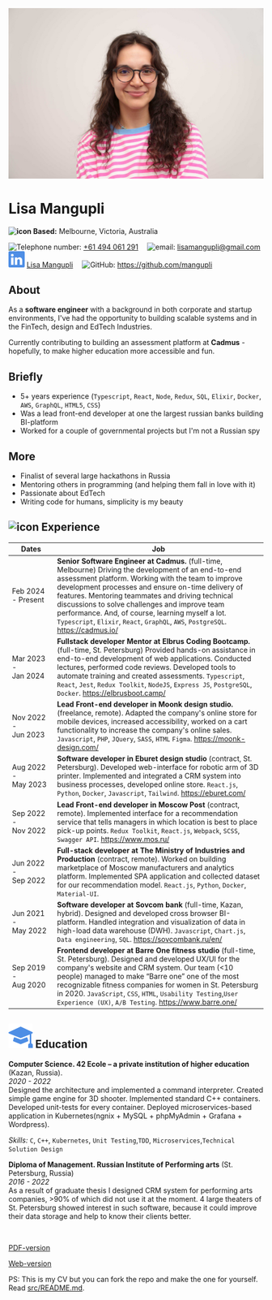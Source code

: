 <p align="center">
<img src="images/photo.jpg" class="photo">
</p>

# Lisa Mangupli

**![icon](images/geo-alt.svg) Based:** Melbourne, Victoria, Australia

<div class="contacts">

<nobr>![Telephone number:](images/telephone.svg) <a href="tel:+61494061291">+61 494 061 291</a></nobr>&emsp;
<nobr>![email:](images/email.svg) lisamangupli@gmail.com</nobr>
<br>
<nobr>![linkedin:](images/linkedin.svg) <a href="https://www.linkedin.com/in/lisa-mangupli/">Lisa Mangupli</a></nobr>&emsp;
<nobr>![GitHub:](images/github.svg) https://github.com/mangupli</nobr>

</div>

## About

As a **software engineer** with a background in both corporate and startup environments, I've had the opportunity to building scalable systems and in the FinTech, design and EdTech Industries.

Currently contributing to building an assessment platform at **Cadmus** - hopefully, to make higher education more accessible and fun.

## Briefly

- 5+ years experience (`Typescript`, `React`, `Node`, `Redux`, `SQL`, `Elixir`, `Docker`, `AWS`, `GraphQL`, `HTML5`, `CSS`)
- Was a lead front-end developer at one the largest russian banks building BI-platform
- Worked for a couple of governmental projects but I'm not a Russian spy

## More

- Finalist of several large hackathons in Russia
- Mentoring others in programming (and helping them fall in love with it)
- Passionate about EdTech
- Writing code for humans, simplicity is my beauty

<p style="break-after: page;"></p>

## ![icon](images/briefcase-fill.svg) Experience

| Dates                         | Job                                                                                                                                                                                                                                                                                                                                                                                                                                                                          |
| ----------------------------- | ---------------------------------------------------------------------------------------------------------------------------------------------------------------------------------------------------------------------------------------------------------------------------------------------------------------------------------------------------------------------------------------------------------------------------------------------------------------------------- |
| Feb&nbsp;2024 - Present       | **Senior Software Engineer at Cadmus.** (<nobr>full-time</nobr>, Melbourne) Driving the development of an end-to-end assessment platform. Working with the team to improve development processes and ensure on-time delivery of features. Mentoring teammates and driving technical discussions to solve challenges and improve team performance. And, of course, learning myself a lot. `Typescript`, `Elixir`, `React`, `GraphQL`, `AWS`, `PostgreSQL`. https://cadmus.io/ |
| Mar&nbsp;2023 - Jan&nbsp;2024 | **Fullstack developer Mentor at Elbrus Coding Bootcamp.** (<nobr>full-time</nobr>, St. Petersburg) Provided hands-on assistance in end-to-end development of web applications. Conducted lectures, performed code reviews. Developed tools to automate training and created assessments. `Typescript`, `React`, `Jest`, `Redux Toolkit`, `NodeJS`, `Express JS`, `PostgreSQL`, `Docker`. https://elbrusboot.camp/                                                |
| Nov&nbsp;2022 - Jun&nbsp;2023 | **Lead Front-end developer in Moonk design studio.** (freelance, remote). Adapted the company's online store for mobile devices, increased accessibility, worked on a cart functionality to increase the company's online sales. `Javascript`, `PHP`, `JQuery`, `SASS`, `HTML` `Figma`. https://moonk-design.com/                                                                                                                                                            |
| Aug&nbsp;2022 - May&nbsp;2023 | **Software developer in Eburet design studio** (contract, St. Petersburg). Developed web-interface for robotic arm of 3D printer. Implemented and integrated a CRM system into business processes, developed online store. `React.js`, `Python`, `Docker`, `Javascript`, `Tailwind`. https://eburet.com/                                                                                                                                                                     |
| Sep&nbsp;2022 - Nov&nbsp;2022 | **Lead Front-end developer in Moscow Post** (contract, remote). Implemented interface for a recommendation service that tells managers in which location is best to place pick-up points. `Redux Toolkit`, `React.js`, `Webpack`, `SCSS`, `Swagger API`. https://www.mos.ru/                                                                                                                                                                                                 |
| Jun&nbsp;2022 - Sep&nbsp;2022 | **Full-stack developer at The Ministry of Industries and Production** (contract, remote). Worked on building marketplace of Moscow manufacturers and analytics platform. Implemented SPA application and collected dataset for our recommendation model. `React.js`, `Python`, `Docker`, `Material-UI`.                                                                                                                                                                      |
| Jun&nbsp;2021 - May&nbsp;2022 | **Software developer at Sovcom bank** (<nobr>full-time</nobr>, Kazan, hybrid). Designed and developed cross browser BI-platform. Handled integration and visualization of data in high-load data warehouse (DWH). `Javascript`, `Chart.js`, `Data engineering`, `SQL`. https://sovcombank.ru/en/                                                                                                                                                                             |
| Sep&nbsp;2019 - Aug&nbsp;2020 | **Frontend developer at Barre One fitness studio** (<nobr>full-time</nobr>, St. Petersburg). Designed and developed UX/UI for the company's website and CRM system. Our team (<10 people) managed to make “Barre one” one of the most recognizable fitness companies for women in St. Petersburg in 2020. `JavaScript`, `CSS`, `HTML`, `Usability Testing`,`User Experience (UX)`, `A/B Testing`. https://www.barre.one/                                                     |

<!--
## ![icon](images/window-stack.svg) Мои проекты

- **Shorty** - телеграмм-бот, который создаёт краткую выжимку из сообщений в группе с помощью GPT4. `TypeScript`, `NodeJs`, `RxJS`, `Jest`, `Docker`. [Бот](https://t.me/shorty_chat_bot), [GitHub](https://github.com/mrThomasTeller/shorty-telegram-summarization-bot)

//-->

<p style="break-after: page;"></p>

## ![icon](images/mortarboard-fill.svg) Education

**Computer Science. 42 Ecole – a private institution of higher education** (Kazan, Russia).
<br>
<em>2020&nbsp;-&nbsp;2022</em>
<br>
Designed the architecture and implemented a command interpreter. Created simple game engine for 3D shooter. Implemented standard C++ containers. Developed unit-tests for every container. Deployed microservices-based application in Kubernetes(ngnix + MySQL + phpMyAdmin + Grafana + Wordpress).

<i>Skills:</i> `C`, `C++`, `Kubernetes`, `Unit Testing`,`TDD`, `Microservices`,`Technical Solution Design`

**Diploma of Management. Russian Institute of Performing arts** (St. Petersburg, Russia)
<br>
<em>2016&nbsp;-&nbsp;2022</em>
<br>
As a result of graduate thesis I designed CRM system for performing arts companies, >90% of which did not use it at the moment. 4 large theaters of St. Petersburg showed interest in such software, because it could improve their data storage and help to know their clients better.

<div class="hide">
  <br>
  <p>
    <a href="https://mangupli.github.io/cv/cv.pdf">PDF-version</a>
  </p>
  <p>
  <a href="https://mangupli.github.io/cv/">Web-version</a>
  </p>
  PS: This is my CV but you can fork the repo and make the one for yourself. Read <a href="src/README.md">src/README.md</a>. 
</div>
